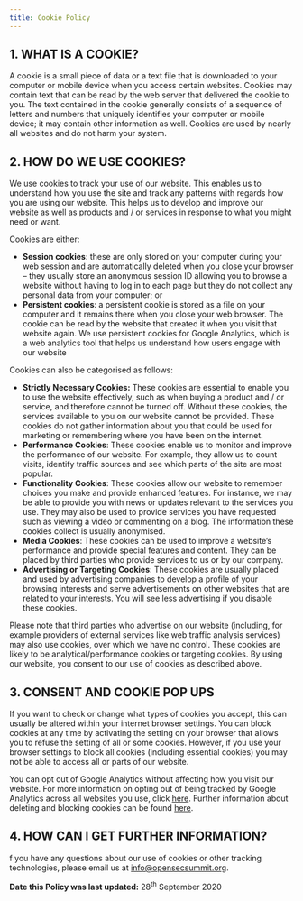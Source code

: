 ```yaml
---
title: Cookie Policy
---
```


## 1. WHAT IS A COOKIE?

A cookie is a small piece of data or a text file that is downloaded to your computer or mobile device when you access certain websites. Cookies may contain text that can be read by the web server that delivered the cookie to you. The text contained in the cookie generally consists of a sequence of letters and numbers that uniquely identifies your computer or mobile device; it may contain other information as well. Cookies are used by nearly all websites and do not harm your system.

## 2. HOW DO WE USE COOKIES? 

We use cookies to track your use of our website. This enables us to understand how you use the site and track any patterns with regards how you are using our website. This helps us to develop and improve our website as well as products and / or services in response to what you might need or want. 

Cookies are either:

*   **Session cookies**: these are only stored on your computer during your web session and are automatically deleted when you close your browser – they usually store an anonymous session ID allowing you to browse a website without having to log in to each page but they do not collect any personal data from your computer; or
*   **Persistent cookies**: a persistent cookie is stored as a file on your computer and it remains there when you close your web browser. The cookie can be read by the website that created it when you visit that website again. We use persistent cookies for Google Analytics, which is a web analytics tool that helps us understand how users engage with our website

Cookies can also be categorised as follows:

*   **Strictly Necessary Cookies:** These cookies are essential to enable you to use the website effectively, such as when buying a product and / or service, and therefore cannot be turned off. Without these cookies, the services available to you on our website cannot be provided. These cookies do not gather information about you that could be used for marketing or remembering where you have been on the internet.
*   **Performance Cookies**: These cookies enable us to monitor and improve the performance of our website. For example, they allow us to count visits, identify traffic sources and see which parts of the site are most popular.
*   **Functionality Cookies**: These cookies allow our website to remember choices you make and provide enhanced features. For instance, we may be able to provide you with news or updates relevant to the services you use. They may also be used to provide services you have requested such as viewing a video or commenting on a blog. The information these cookies collect is usually anonymised.
*   **Media Cookies**: These cookies can be used to improve a website’s performance and provide special features and content. They can be placed by third parties who provide services to us or by our company.
*   **Advertising or Targeting Cookies**: These cookies are usually placed and used by advertising companies to develop a profile of your browsing interests and serve advertisements on other websites that are related to your interests. You will see less advertising if you disable these cookies.

Please note that third parties who advertise on our website (including, for example providers of external services like web traffic analysis services) may also use cookies, over which we have no control. These cookies are likely to be analytical/performance cookies or targeting cookies. By using our website, you consent to our use of cookies as described above.


## 3. CONSENT AND COOKIE POP UPS

If you want to check or change what types of cookies you accept, this can usually be altered within your internet browser settings. You can block cookies at any time by activating the setting on your browser that allows you to refuse the setting of all or some cookies. However, if you use your browser settings to block all cookies (including essential cookies) you may not be able to access all or parts of our website.

You can opt out of Google Analytics without affecting how you visit our website. For more information on opting out of being tracked by Google Analytics across all websites you use, click [here](https://tools.google.com/dlpage/gaoptout). Further information about deleting and blocking cookies can be found [here](https://www.allaboutcookies.org/).



## 4. HOW CAN I GET FURTHER INFORMATION? 

f you have any questions about our use of cookies or other tracking technologies, please email us at [info@opensecsummit.org](mailto:info@opensecsummit.org?subject=Cookie%20Policy%20Query).


**Date this Policy was last updated:** 28<sup>th</sup> September 2020

